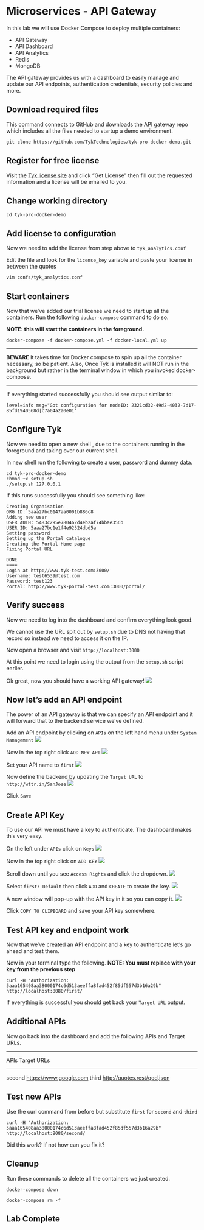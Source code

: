 # Microservices - API Gateway
In this lab we will use Docker Compose to deploy multiple containers: 

- API Gateway 
- API Dashboard
- API Analytics
- Redis
- MongoDB 

The API gateway provides us with a dashboard to easily manage and update our API endpoints, authentication credentials, security policies and more. 


## Download required files 
This command connects to GitHub and downloads the API gateway repo which includes all the files needed to startup a demo environment.
```
git clone https://github.com/TykTechnologies/tyk-pro-docker-demo.git
```

## Register for free license 
Visit the [Tyk license site](https://tyk.io/product/tyk-on-premises-free-edition/) and click “Get License” then fill out the 
requested information and a license will be emailed to you. 

## Change working directory
```
cd tyk-pro-docker-demo
```

## Add license to configuration 
Now we need to add the license from step above to `tyk_analytics.conf`

Edit the file and look for the `license_key` variable and paste your license in between the quotes 
```
vim confs/tyk_analytics.conf
```


## Start containers
Now that we’ve added our trial license we need to start up all the containers. Run the following `docker-compose` command to do so.

**NOTE: this will start the containers in the foreground.**  
```
docker-compose -f docker-compose.yml -f docker-local.yml up
```
----

**BEWARE** It takes time for Docker compose to spin up all the container necessary, so be patient. Also,
Once Tyk is installed it will NOT run in the background but rather in the terminal window in which you invoked docker-compose.

----

If everything started successfully you should see output similar to: 
```
level=info msg="Got configuration for nodeID: 2321cd32-49d2-4032-7d17-85fd1940568d|c7a04a2a0e01"
```

## Configure Tyk
Now we need to open a new shell , due to the containers running in the foreground and taking over our current shell. 

In new shell run the following to create a user, password and dummy data. 
```
cd tyk-pro-docker-demo
chmod +x setup.sh
./setup.sh 127.0.0.1
```

If this runs successfully you should see something like: 
```
Creating Organisation
ORG ID: 5aaa27bc0147aa0001b886c8
Adding new user
USER AUTH: 5483c295e780462d4eb2af74bbae356b
USER ID: 5aaa27bc1e1f4e92524dbd5a
Setting password
Setting up the Portal catalogue
Creating the Portal Home page
Fixing Portal URL

DONE
====
Login at http://www.tyk-test.com:3000/
Username: test6539@test.com
Password: test123
Portal: http://www.tyk-portal-test.com:3000/portal/
```

## Verify success 
Now we need to log into the dashboard and confirm everything look good. 

We cannot use the URL spit out by `setup.sh` due to DNS not having that record so instead we need to access it on the IP. 

Now open a browser and visit `http://localhost:3000` 

At this point we need to login using the output from the `setup.sh` script earlier. 

Ok great, now you should have a working API gateway! 
![](Microservices%20-%20API%20Gateway/9C1833F7-5474-4C40-9B8A-C9B3BD9AC16B.png)


## Now let’s add an API endpoint
The power of an API gateway is that we can specify an API endpoint and it will forward that to the backend service we’ve defined. 

Add an API endpoint by clicking on `APIs` on the left hand menu under `System Management`
![](Microservices%20-%20API%20Gateway/B4200797-2E2E-4904-BAF1-D51B5D3D1D37.png)

Now in the top right click `ADD NEW API`
![](Microservices%20-%20API%20Gateway/642CEFFC-223E-4D0A-AD72-0B43973C4995.png)

Set your API name to `first`
![](Microservices%20-%20API%20Gateway/B6463DFB-357F-40B1-A316-5543A2492EDE.png)

Now define the backend by updating the `Target URL` to `http://wttr.in/SanJose`
![](Microservices%20-%20API%20Gateway/9BA6CA10-246B-4D3C-BCD9-7E341F86C23D.png)
 
Click `Save` 

## Create API Key
To use our API we must have a key to authenticate.  The dashboard makes this very easy. 

On the left under `APIs` click on `Keys`
![](Microservices%20-%20API%20Gateway/0A434397-8D9B-4312-9FD1-D363CFEA7768.png)

Now in the top right click on `ADD KEY`
![](Microservices%20-%20API%20Gateway/D1340185-8625-4B3F-B516-D90F4E554163.png)

Scroll down until you see `Access Rights` and click the dropdown. 
![](Microservices%20-%20API%20Gateway/28D5569D-0E9C-4930-93B2-FAF9B9F0AF18.png)

Select `first: Default` then click `ADD`  and `CREATE` to create the key. 
![](Microservices%20-%20API%20Gateway/9BE81B96-646D-4727-A016-E784E7DB501E.png)

A new window will pop-up with the API key in it so you can copy it. 
![](Microservices%20-%20API%20Gateway/9F1E1898-A5DF-4E7A-A3A2-1B3440737CBA.png)


Click `COPY TO CLIPBOARD` and save your API key somewhere. 

## Test API key and endpoint work 
Now that we’ve created an API endpoint and a key to authenticate let’s go ahead and test them. 

Now in your terminal type the following. 
**NOTE: You must replace with your key from the previous step** 
```
curl -H "Authorization: 5aaa165408aa38000174c6d513aeeffa8fad452f85df557d3b16a29b" http://localhost:8080/first/
```

If everything is successful you should get back your `Target URL` output. 

## Additional APIs

Now go back into the dashboard and add the following APIs and Target URLs.

- - - -
APIs                                       Target URLs
- - - -
second                                  https://www.google.com
third                                       http://quotes.rest/qod.json

## Test new APIs
Use the curl command from before but substitute `first` for `second` and `third`
```
curl -H "Authorization: 5aaa165408aa38000174c6d513aeeffa8fad452f85df557d3b16a29b" http://localhost:8080/second/
```

Did this work?   If not how can you fix it? 

## Cleanup
Run these commands to delete all the containers we just created. 

```text
docker-compose down
```


```
docker-compose rm -f 
```

## Lab Complete
